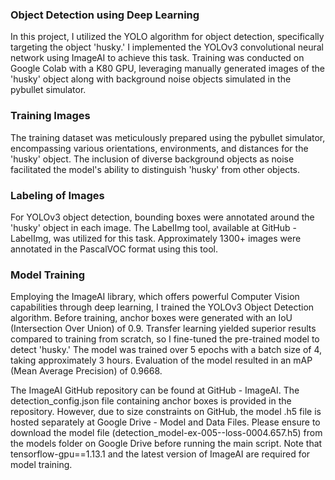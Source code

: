 ### Object Detection using Deep Learning
In this project, I utilized the YOLO algorithm for object detection, specifically targeting the object 'husky.' I implemented the YOLOv3 convolutional neural network using ImageAI to achieve this task. Training was conducted on Google Colab with a K80 GPU, leveraging manually generated images of the 'husky' object along with background noise objects simulated in the pybullet simulator.

### Training Images
The training dataset was meticulously prepared using the pybullet simulator, encompassing various orientations, environments, and distances for the 'husky' object. The inclusion of diverse background objects as noise facilitated the model's ability to distinguish 'husky' from other objects.

### Labeling of Images
For YOLOv3 object detection, bounding boxes were annotated around the 'husky' object in each image. The LabelImg tool, available at GitHub - LabelImg, was utilized for this task. Approximately 1300+ images were annotated in the PascalVOC format using this tool.

### Model Training
Employing the ImageAI library, which offers powerful Computer Vision capabilities through deep learning, I trained the YOLOv3 Object Detection algorithm. Before training, anchor boxes were generated with an IoU (Intersection Over Union) of 0.9. Transfer learning yielded superior results compared to training from scratch, so I fine-tuned the pre-trained model to detect 'husky.' The model was trained over 5 epochs with a batch size of 4, taking approximately 3 hours. Evaluation of the model resulted in an mAP (Mean Average Precision) of 0.9668.

The ImageAI GitHub repository can be found at GitHub - ImageAI. The detection_config.json file containing anchor boxes is provided in the repository. However, due to size constraints on GitHub, the model .h5 file is hosted separately at Google Drive - Model and Data Files. Please ensure to download the model file (detection_model-ex-005--loss-0004.657.h5) from the models folder on Google Drive before running the main script. Note that tensorflow-gpu==1.13.1 and the latest version of ImageAI are required for model training.
